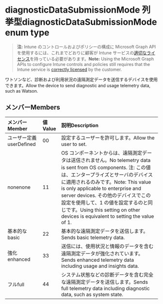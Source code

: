 # <a name="diagnosticdatasubmissionmode-enum-type"></a><span data-ttu-id="969bf-101">diagnosticDataSubmissionMode 列挙型</span><span class="sxs-lookup"><span data-stu-id="969bf-101">diagnosticDataSubmissionMode enum type</span></span>

> <span data-ttu-id="969bf-102">**注:** Intune のコントロールおよびポリシーの構成に Microsoft Graph API を使用するには、これまでどおりに顧客が Intune サービスの[適切なライセンス](https://go.microsoft.com/fwlink/?linkid=839381)を持っている必要があります。</span><span class="sxs-lookup"><span data-stu-id="969bf-102">**Note:** Using the Microsoft Graph APIs to configure Intune controls and policies still requires that the Intune service is [correctly licensed](https://go.microsoft.com/fwlink/?linkid=839381) by the customer.</span></span>

<span data-ttu-id="969bf-103">ワトソンなど、診断および利用状況の遠隔測定データを送信するデバイスを使用できます。</span><span class="sxs-lookup"><span data-stu-id="969bf-103">Allow the device to send diagnostic and usage telemetry data, such as Watson.</span></span>
## <a name="members"></a><span data-ttu-id="969bf-104">メンバー</span><span class="sxs-lookup"><span data-stu-id="969bf-104">Members</span></span>
|<span data-ttu-id="969bf-105">メンバー</span><span class="sxs-lookup"><span data-stu-id="969bf-105">Member</span></span>|<span data-ttu-id="969bf-106">値</span><span class="sxs-lookup"><span data-stu-id="969bf-106">Value</span></span>|<span data-ttu-id="969bf-107">説明</span><span class="sxs-lookup"><span data-stu-id="969bf-107">Description</span></span>|
|:---|:---|:---|
|<span data-ttu-id="969bf-108">ユーザー定義</span><span class="sxs-lookup"><span data-stu-id="969bf-108">userDefined</span></span>|<span data-ttu-id="969bf-109">0</span><span class="sxs-lookup"><span data-stu-id="969bf-109">0</span></span>|<span data-ttu-id="969bf-110">設定するユーザーを許可します。</span><span class="sxs-lookup"><span data-stu-id="969bf-110">Allow the user to set.</span></span>|
|<span data-ttu-id="969bf-111">none</span><span class="sxs-lookup"><span data-stu-id="969bf-111">none</span></span>|<span data-ttu-id="969bf-112">1</span><span class="sxs-lookup"><span data-stu-id="969bf-112">1</span></span>|<span data-ttu-id="969bf-113">OS コンポーネントからは、遠隔測定データは送信されません。</span><span class="sxs-lookup"><span data-stu-id="969bf-113">No telemetry data is sent from OS components.</span></span> <span data-ttu-id="969bf-114">注: この値は、エンタープライズとサーバのデバイスに適用されるのみです。</span><span class="sxs-lookup"><span data-stu-id="969bf-114">Note: This value is only applicable to enterprise and server devices.</span></span> <span data-ttu-id="969bf-115">その他のデバイスでこの設定を使用して、1 の値を設定するのと同じです。</span><span class="sxs-lookup"><span data-stu-id="969bf-115">Using this setting on other devices is equivalent to setting the value of 1.</span></span>|
|<span data-ttu-id="969bf-116">基本的な</span><span class="sxs-lookup"><span data-stu-id="969bf-116">basic</span></span>|<span data-ttu-id="969bf-117">2</span><span class="sxs-lookup"><span data-stu-id="969bf-117">2</span></span>|<span data-ttu-id="969bf-118">基本的な遠隔測定データを送信します。</span><span class="sxs-lookup"><span data-stu-id="969bf-118">Sends basic telemetry data.</span></span>|
|<span data-ttu-id="969bf-119">強化</span><span class="sxs-lookup"><span data-stu-id="969bf-119">enhanced</span></span>|<span data-ttu-id="969bf-120">3</span><span class="sxs-lookup"><span data-stu-id="969bf-120">3</span></span>|<span data-ttu-id="969bf-121">送信には、使用状況と情報のデータを含む遠隔測定データが強化されています。</span><span class="sxs-lookup"><span data-stu-id="969bf-121">Sends enhanced telemetry data including usage and insights data.</span></span>|
|<span data-ttu-id="969bf-122">フル</span><span class="sxs-lookup"><span data-stu-id="969bf-122">full</span></span>|<span data-ttu-id="969bf-123">4</span><span class="sxs-lookup"><span data-stu-id="969bf-123">4</span></span>|<span data-ttu-id="969bf-124">システム状態などの診断データを含む完全な遠隔測定データを送信します。</span><span class="sxs-lookup"><span data-stu-id="969bf-124">Sends full telemetry data including diagnostic data, such as system state.</span></span>|



